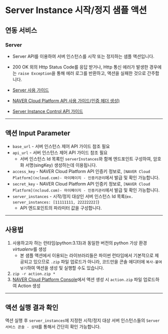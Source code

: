 # Server Instance 시작/정지 샘플 액션
## 연동 서비스
### Server

+ Server API를 이용하여 서버 인스턴스를 시작 또는 정지하는 샘플 액션입니다.

+ 200 OK 외의 Http Status Code를 응답 받거나, Http 통신 에러가 발생한 경우에는 `raise Exception`을 통해 에러 로그를 반환하고, 액션을 실패한 것으로 간주합니다.

+ [Server 사용 가이드](https://guide.ncloud-docs.com/docs/compute-server-virtualmachineserver-overview-vpc)

+ [NAVER Cloud Platform API 사용 가이드(인증 헤더 생성)](https://api.ncloud-docs.com/docs/common-ncpapi)

+ [Server Instance Control API 가이드](https://api.ncloud-docs.com/docs/compute-vserver-server-startserverinstances)

---
## 액션 Input Parameter
+ `base_url` - 서버 인스턴스 제어 API 가이드 참조 필요
+ `api_url` -  서버 인스턴스 제어 API 가이드 참조 필요
  + 서버 인스턴스 Id 목록인 `serverInstances`와 함께 엔드포인트 구성하여, 암호화 서명(singKey) 생성하는데 이용됩니다.
+ `access_key` - NAVER Cloud Platform API 인증키 정보로, `[NAVER Cloud Platform](ncloud.com)- 마이페이지 - 인증키관리`에서 발급 및 확인 가능합니다.
+ `secret_key` - NAVER Cloud Platform API 인증키 정보로, `[NAVER Cloud Platform](ncloud.com)- 마이페이지 - 인증키관리`에서 발급 및 확인 가능합니다.
+ `server_instances` - 시작/정지 대상인 서버 인스턴스 Id 목록(`ex. server_instances: [11111111, 22222222]`)
  + API 엔드포인트의 파라미터 값을 구성합니다.

---
## 사용법
1. 사용하고자 하는 런타임(python:3.13)과 동일한 버전의 python 가상 환경 *virtualenv*를 생성
   + 본 샘플 액션에서 이용되는 라이브러리들은 파이썬 런타임에서 기본적으로 제공되고 있으므로 `.zip` 파일 업로드가 아니라, 코드만을 콘솔 에디터에 `복사-붙여넣기`하여 액션을 생성 및 실행할 수도 있습니다.
2. `zip -r action.zip *`
3. [NAVER Cloud Platform Console](console.ncloud.com)에서 액션 생성 시 `action.zip` 파일 업로드하여 Action 생성

---
## 액션 실행 결과 확인
액션 실행 후 `server_instances`에 지정한 시작/정지 대상 서버 인스턴스들의 `Server 서비스 콘솔 - 상태`를 통해서 간단히 확인 가능합니다.